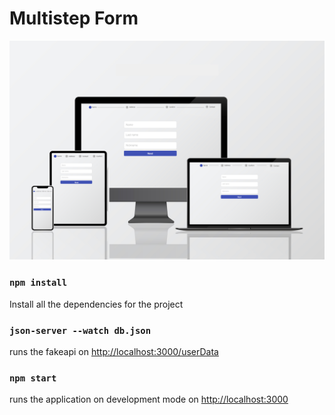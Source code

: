 # Multistep Form

![](https://github.com/FariaSteven/multistep-form-eureka/blob/main/Desktop.jpg)

### `npm install`

Install all the dependencies for the project

### `json-server --watch db.json`

runs the fakeapi on [http://localhost:3000/userData](http://localhost:3000/userData)

### `npm start`

runs the application on development mode on [http://localhost:3000](http://localhost:3000)

